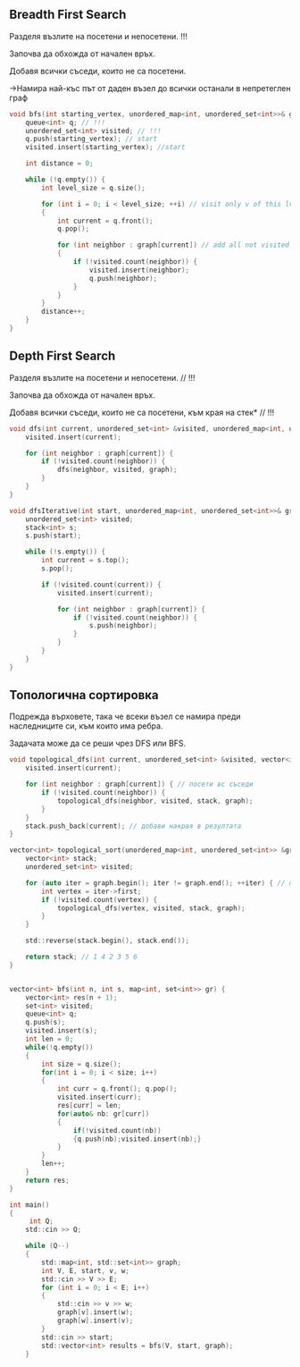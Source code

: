 ## Breadth First Search

Разделя възлите на посетени и непосетени. !!!

Започва да обхожда от начален връх.

Добавя всички съседи, които не са посетени.

->Намира най-къс път от даден възел до всички останали в непретеглен граф 
```c
void bfs(int starting_vertex, unordered_map<int, unordered_set<int>>& graph) {
    queue<int> q; // !!!
    unordered_set<int> visited; // !!!
    q.push(starting_vertex); // start
    visited.insert(starting_vertex); //start

    int distance = 0;

    while (!q.empty()) {
        int level_size = q.size();

        for (int i = 0; i < level_size; ++i) // visit only v of this lvl
        {
            int current = q.front();
            q.pop();

            for (int neighbor : graph[current]) // add all not visited neighbors
            { 
                if (!visited.count(neighbor)) {
                    visited.insert(neighbor);
                    q.push(neighbor);
                }
            }
        }
        distance++;
    }
}
```
## Depth First Search
Разделя възлите на посетени и непосетени. // !!!

Започва да обхожда от начален връх.

Добавя всички съседи, които не са посетени, към края на стек* // !!!

```c
void dfs(int current, unordered_set<int> &visited, unordered_map<int, unordered_set<int>> &graph) {
    visited.insert(current);

    for (int neighbor : graph[current]) {
        if (!visited.count(neighbor)) {
            dfs(neighbor, visited, graph);
        }
    }
}
```
```c
void dfsIterative(int start, unordered_map<int, unordered_set<int>>& graph) {
    unordered_set<int> visited;
    stack<int> s;
    s.push(start);

    while (!s.empty()) {
        int current = s.top();
        s.pop();

        if (!visited.count(current)) {
            visited.insert(current);

            for (int neighbor : graph[current]) {
                if (!visited.count(neighbor)) {
                    s.push(neighbor);
                }
            }
        }
    }
}
```
## Топологична сортировка

Подрежда върховете, така че всеки възел се намира преди наследниците си, към които има ребра.

Задачата може да се реши чрез DFS или BFS.
```c
void topological_dfs(int current, unordered_set<int> &visited, vector<int> &stack, unordered_map<int, unordered_set<int>> &graph) {
    visited.insert(current);

    for (int neighbor : graph[current]) { // посети вс съседи
        if (!visited.count(neighbor)) {
            topological_dfs(neighbor, visited, stack, graph);
        }
    }
    stack.push_back(current); // добави накрая в резултата
}

vector<int> topological_sort(unordered_map<int, unordered_set<int>> &graph) {
    vector<int> stack;
    unordered_set<int> visited;

    for (auto iter = graph.begin(); iter != graph.end(); ++iter) { // посети всеки връх
        int vertex = iter->first;
        if (!visited.count(vertex)) {
            topological_dfs(vertex, visited, stack, graph);
        }
    }

    std::reverse(stack.begin(), stack.end());

    return stack; // 1 4 2 3 5 6
}
```
```c

vector<int> bfs(int n, int s, map<int, set<int>> gr) {
    vector<int> res(n + 1);
    set<int> visited;
    queue<int> q;
    q.push(s);
    visited.insert(s);
    int len = 0;
    while(!q.empty())
    {
        int size = q.size();
        for(int i = 0; i < size; i++)
        {
            int curr = q.front(); q.pop();
            visited.insert(curr);
            res[curr] = len;
            for(auto& nb: gr[curr])
            {
                if(!visited.count(nb))   
                {q.push(nb);visited.insert(nb);}
            }
        }
        len++;
    }
    return res;
}

int main()
{
     int Q;
    std::cin >> Q;

    while (Q--)
    {
        std::map<int, std::set<int>> graph;
        int V, E, start, v, w;
        std::cin >> V >> E;
        for (int i = 0; i < E; i++)
        {
            std::cin >> v >> w;
            graph[v].insert(w);
            graph[w].insert(v);
        }
        std::cin >> start;
        std::vector<int> results = bfs(V, start, graph);
    }
```
